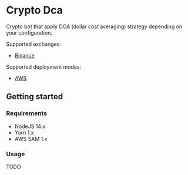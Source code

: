 # Crypto Dca

Crypto bot that apply DCA (dollar cost averaging) strategy depending on your configuration.

Supported exchanges:

- [Binance](https://www.binance.com/)

Supported deployment modes:

- [AWS](https://aws.amazon.com/)

## Getting started

### Requirements

- NodeJS 14.x
- Yarn 1.x
- AWS SAM 1.x

### Usage

TODO
